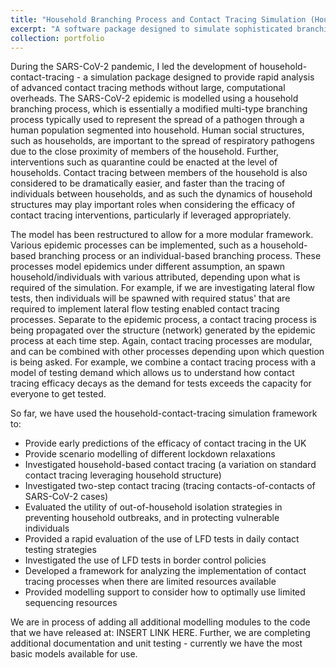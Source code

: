 ```yaml
---
title: "Household Branching Process and Contact Tracing Simulation (Household-Contact-Tracing)"
excerpt: "A software package designed to simulate sophisticated branching process models of epidemics, with various contact tracing processes attempting to prevent the spread of the virus.<br/><img src='/images/500x300.png'>"
collection: portfolio
---
```


During the SARS-CoV-2 pandemic, I led the development of household-contact-tracing - a simulation package designed to provide rapid analysis of advanced contact tracing methods without large, computational overheads. The SARS-CoV-2 epidemic is modelled using a household branching process, which is essentially a modified multi-type branching process typically used to represent the spread of a pathogen through a human population segmented into household. Human social structures, such as households, are important to the spread of respiratory pathogens due to the close proximity of members of the household. Further, interventions such as quarantine could be enacted at the level of households. Contact tracing between members of the household is also considered to be dramatically easier, and faster than the tracing of individuals between households, and as such the dynamics of household structures may play important roles when considering the efficacy of contact tracing interventions, particularly if leveraged appropriately.

The model has been restructured to allow for a more modular framework. Various epidemic processes can be implemented, such as a household-based branching process or an individual-based branching process. These processes model epidemics under different assumption, an spawn household/individuals with various attributed, depending upon what is required of the simulation. For example, if we are investigating lateral flow tests, then individuals will be spawned with required status' that are required to implement lateral flow testing enabled contact tracing processes. Separate to the epidemic process, a contact tracing process is being propagated over the structure (network) generated by the epidemic process at each time step. Again, contact tracing processes are modular, and can be combined with other processes depending upon which question is being asked. For example, we combine a contact tracing process with a model of testing demand which allows us to understand how contact tracing efficacy decays as the demand for tests exceeds the capacity for everyone to get tested.

So far, we have used the household-contact-tracing simulation framework to:
* Provide early predictions of the efficacy of contact tracing in the UK
* Provide scenario modelling of different lockdown relaxations
* Investigated household-based contact tracing (a variation on standard contact tracing leveraging household structure)
* Investigated two-step contact tracing (tracing contacts-of-contacts of SARS-CoV-2 cases)
* Evaluated the utility of out-of-household isolation strategies in preventing household outbreaks, and in protecting vulnerable individuals
* Provided a rapid evaluation of the use of LFD tests in daily contact testing strategies
* Investigated the use of LFD tests in border control policies
* Developed a framework for analyzing the implementation of contact tracing processes when there are limited resources available
* Provided modelling support to consider how to optimally use limited sequencing resources

We are in process of adding all additional modelling modules to the code that we have released at: INSERT LINK HERE. Further, we are completing additional documentation and unit testing - currently we have the most basic models available for use.
